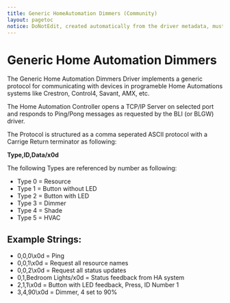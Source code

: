 ```yaml
---
title: Generic HomeAutomation Dimmers (Community)
layout: pagetoc
notice: DoNotEdit, created automatically from the driver metadata, must be updated on the driver itself
---
```

# Generic Home Automation Dimmers

The Generic Home Automation Dimmers Driver implements a generic protocol for communicating with devices in programeble Home Automations systems like Crestron, Control4, Savant, AMX, etc.

The Home Automation Controller opens a TCP/IP Server on selected port and responds to Ping/Pong messages as requested by the BLI (or BLGW) driver.

The Protocol is structured as a comma seperated ASCII protocol with a Carrige Return terminator as following: 

**Type,ID,Data/x0d**


The following Types are referenced by number as following: 

- Type 0 = Resource 
- Type 1 = Button without LED
- Type 2 = Button with LED
- Type 3 = Dimmer
- Type 4 = Shade
- Type 5 = HVAC

## Example Strings:

- 0,0,0\x0d = Ping
- 0,0,1\x0d = Request all resource names
- 0,0,2\x0d = Request all status updates
- 0,1,Bedroom Lights/x0d = Status feedback from HA system
- 2,1,1\x0d = Button with LED feedback, Press, ID Number 1
- 3,4,90\x0d = Dimmer, 4 set to 90%
